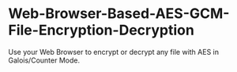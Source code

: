# Web-Browser-Based-AES-GCM-File-Encryption-Decryption
Use your Web Browser to encrypt or decrypt any file with AES in Galois/Counter Mode.
